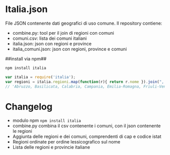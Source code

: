 Italia.json
===========

File JSON contenente dati geografici di uso comune. Il repository contiene:
- combine.py: tool per il join di regioni con comuni
- comuni.csv: lista dei comuni italiani
- italia.json: json con regioni e province
- italia_comuni.json: json con regioni, province e comuni

##install via npm##

```javascript
npm install italia
```

```javascript
var italia = require('italia');
var regioni = italia.regioni.map(function(r){ return r.nome }).join(", ");
// 'Abruzzo, Basilicata, Calabria, Campania, Emilia-Romagna, Friuli-Venezia Giulia, Lazio, Liguria, Lombardia, Marche, Molise, Piemonte, Puglia, Sardegna, Sicilia, Toscana, Trentino-Alto Adige, Umbria, Valle d\'Aosta, Veneto'
```

Changelog
===========

- modulo npm `npm install italia`
- combine.py combina il csv contenente i comuni, con il json contenente le regioni
- Aggiunta delle regioni e dei comuni, comprendenti di cap e codice istat
- Regioni ordinate per ordine lessicografico sul nome
- Lista delle regioni e provincie italiane
